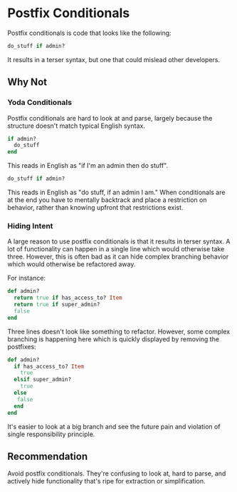 Postfix Conditionals
==============================

Postfix conditionals is code that looks like the following:

```ruby
do_stuff if admin?
```

It results in a terser syntax, but one that could mislead other developers.

Why Not
-----------------------------

### Yoda Conditionals

Postfix conditionals are hard to look at and parse, largely because the
structure doesn't match typical English syntax.

```ruby
if admin?
  do_stuff
end
```

This reads in English as "if I'm an admin then do stuff".

```ruby
do_stuff if admin?
```

This reads in English as "do stuff, if an admin I am." When conditionals are at
the end you have to mentally backtrack and place a restriction on behavior,
rather than knowing upfront that restrictions exist.

### Hiding Intent

A large reason to use postfix conditionals is that it results in terser syntax.
A lot of functionality can happen in a single line which would otherwise take
three. However, this is often bad as it can hide complex branching behavior
which would otherwise be refactored away.

For instance:

```ruby
def admin?
  return true if has_access_to? Item
  return true if super_admin?
  false
end
```

Three lines doesn't look like something to refactor. However, some complex
branching is happening here which is quickly displayed by removing the
postfixes:

```ruby
def admin?
  if has_access_to? Item
    true
  elsif super_admin?
    true
  else
   false
  end
end
```

It's easier to look at a big branch and see the future pain and violation of
single responsibility principle.


Recommendation
-----------------------------

Avoid postfix conditionals. They're confusing to look at, hard to parse, and
actively hide functionality that's ripe for extraction or simplification.
